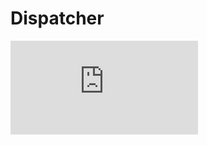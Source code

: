 Dispatcher
============

![CPP](https://raw.githubusercontent.com/krzysztof-jusiak/msm-lite/master/example/dispatcher.cpp)

